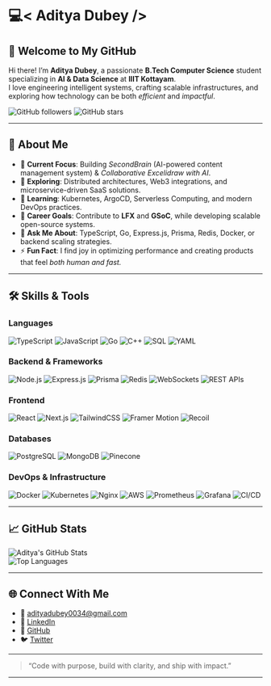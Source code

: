# 💻< Aditya Dubey />

## 👋 Welcome to My GitHub

Hi there! I’m **Aditya Dubey**, a passionate **B.Tech Computer Science** student specializing in **AI & Data Science** at **IIIT Kottayam**.  
I love engineering intelligent systems, crafting scalable infrastructures, and exploring how technology can be both *efficient* and *impactful*.

![GitHub followers](https://img.shields.io/github/followers/git-push-aditya?style=social) ![GitHub stars](https://img.shields.io/github/stars/git-push-aditya?style=social)

---

## 🌟 About Me

- 🔭 **Current Focus**: Building _SecondBrain_ (AI-powered content management system) & _Collaborative Excelidraw with AI_.  
- 🚀 **Exploring**: Distributed architectures, Web3 integrations, and microservice-driven SaaS solutions.  
- 🌱 **Learning**: Kubernetes, ArgoCD, Serverless Computing, and modern DevOps practices.  
- 🎯 **Career Goals**: Contribute to **LFX** and **GSoC**, while developing scalable open-source systems.  
- 💬 **Ask Me About**: TypeScript, Go, Express.js, Prisma, Redis, Docker, or backend scaling strategies.  
- ⚡ **Fun Fact**: I find joy in optimizing performance and creating products that feel *both human and fast.*

---

## 🛠️ Skills & Tools

### **Languages**
![TypeScript](https://img.shields.io/badge/TypeScript-%23007ACC.svg?style=for-the-badge&logo=typescript&logoColor=white)
![JavaScript](https://img.shields.io/badge/JavaScript-%23F7DF1E.svg?style=for-the-badge&logo=javascript&logoColor=black)
![Go](https://img.shields.io/badge/Go-%2300ADD8.svg?style=for-the-badge&logo=go&logoColor=white)
![C++](https://img.shields.io/badge/C++-%2300599C.svg?style=for-the-badge&logo=c%2B%2B&logoColor=white)
![SQL](https://img.shields.io/badge/SQL-%23CC2927.svg?style=for-the-badge&logo=postgresql&logoColor=white)
![YAML](https://img.shields.io/badge/YAML-%23CB171E.svg?style=for-the-badge&logo=yaml&logoColor=white)

### **Backend & Frameworks**
![Node.js](https://img.shields.io/badge/Node.js-%23339933.svg?style=for-the-badge&logo=node.js&logoColor=white)
![Express.js](https://img.shields.io/badge/Express.js-%23000000.svg?style=for-the-badge&logo=express&logoColor=white)
![Prisma](https://img.shields.io/badge/Prisma-%2300BFA5.svg?style=for-the-badge&logo=prisma&logoColor=white)
![Redis](https://img.shields.io/badge/Redis-%23DC382D.svg?style=for-the-badge&logo=redis&logoColor=white)
![WebSockets](https://img.shields.io/badge/WebSockets-%23013243.svg?style=for-the-badge&logo=socket.io&logoColor=white)
![REST APIs](https://img.shields.io/badge/REST-%23007EC6.svg?style=for-the-badge&logo=api&logoColor=white)

### **Frontend**
![React](https://img.shields.io/badge/React-%2361DAFB.svg?style=for-the-badge&logo=react&logoColor=black)
![Next.js](https://img.shields.io/badge/Next.js-%23000000.svg?style=for-the-badge&logo=next.js&logoColor=white)
![TailwindCSS](https://img.shields.io/badge/TailwindCSS-%2306B6D4.svg?style=for-the-badge&logo=tailwindcss&logoColor=white)
![Framer Motion](https://img.shields.io/badge/FramerMotion-%23000000.svg?style=for-the-badge&logo=framer&logoColor=white)
![Recoil](https://img.shields.io/badge/Recoil-%23006AFF.svg?style=for-the-badge&logo=recoil&logoColor=white)

### **Databases**
![PostgreSQL](https://img.shields.io/badge/PostgreSQL-%234479A1.svg?style=for-the-badge&logo=postgresql&logoColor=white)
![MongoDB](https://img.shields.io/badge/MongoDB-%2347A248.svg?style=for-the-badge&logo=mongodb&logoColor=white)
![Pinecone](https://img.shields.io/badge/Pinecone-%2300A3E0.svg?style=for-the-badge&logo=pinecone&logoColor=white)

### **DevOps & Infrastructure**
![Docker](https://img.shields.io/badge/Docker-%232496ED.svg?style=for-the-badge&logo=docker&logoColor=white)
![Kubernetes](https://img.shields.io/badge/Kubernetes-%23326CE5.svg?style=for-the-badge&logo=kubernetes&logoColor=white)
![Nginx](https://img.shields.io/badge/Nginx-%23009639.svg?style=for-the-badge&logo=nginx&logoColor=white)
![AWS](https://img.shields.io/badge/AWS-%23FF9900.svg?style=for-the-badge&logo=amazonaws&logoColor=white)
![Prometheus](https://img.shields.io/badge/Prometheus-%23E6522C.svg?style=for-the-badge&logo=prometheus&logoColor=white)
![Grafana](https://img.shields.io/badge/Grafana-%23F46800.svg?style=for-the-badge&logo=grafana&logoColor=white)
![CI/CD](https://img.shields.io/badge/GitHub%20Actions-%232088FF.svg?style=for-the-badge&logo=githubactions&logoColor=white)

---

## 📈 GitHub Stats

![Aditya's GitHub Stats](https://github-readme-stats.vercel.app/api?username=git-push-aditya&show_icons=true&theme=radical)  
![Top Languages](https://github-readme-stats.vercel.app/api/top-langs/?username=git-push-aditya&layout=compact&theme=radical)

---

## 🌐 Connect With Me

- 📧 [adityadubey0034@gmail.com](mailto:adityadubey0034@gmail.com)  
- 💼 [LinkedIn](https://www.linkedin.com/in/aditya-dubey-ba9a78288/)  
- 🐙 [GitHub](https://github.com/git-push-aditya)  
- 🐦 [Twitter](https://x.com/AdityaDtwt)   

---

> “Code with purpose, build with clarity, and ship with impact.”

---

<!---
git-push-aditya/git-push-aditya is a ✨ special ✨ repository because its `README.md` (this file) appears on your GitHub profile.
You can click the Preview link to take a look at your changes.
--->
